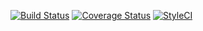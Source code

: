 [![Build Status](https://travis-ci.org/richardhughes/tdd-microservice.svg)](https://travis-ci.org/richardhughes/tdd-microservice)
[![Coverage Status](https://coveralls.io/repos/github/richardhughes/tdd-microservice/badge.svg?branch=master)](https://coveralls.io/github/richardhughes/tdd-microservice?branch=master)
[![StyleCI](https://styleci.io/repos/102640141/shield?branch=master)](https://styleci.io/repos/102640141)